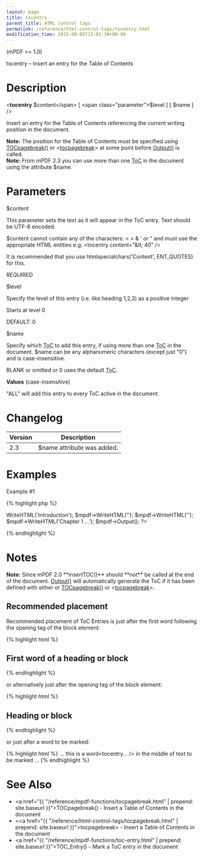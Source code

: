 ```yaml
---
layout: page
title: tocentry
parent_title: HTML control tags
permalink: /reference/html-control-tags/tocentry.html
modification_time: 2015-08-05T12:01:30+00:00
---
```


(mPDF >= 1.0)

tocentry – Insert an entry for the Table of Contents

# Description

&lt;**tocentry** <span class="parameter">$content</span> 
[ <span class="parameter">$level</span> ] 
[ <span class="parameter">$name</span> ] /&gt;

Insert an entry for the Table of Contents referencing the current writing position in the document.

<div class="alert alert-info" role="alert">
	<strong>Note:</strong> The position for the Table of Contents must be specified using 
    <a href="{{ "/reference/mpdf-functions/tocpagebreak.html" | prepend: site.baseurl }}">TOCpagebreak()</a> 
    or &lt;<a href="{{ "/reference/html-control-tags/tocpagebreak.html" | prepend: site.baseurl }}">tocpagebreak</a>&gt; 
    at some point before <a href="{{ "/reference/mpdf-functions/output.html" | prepend: site.baseurl }}">Output()</a> 
    is called.
</div>

<div class="alert alert-info" role="alert">
	<strong>Note:</strong> From mPDF 2.3 you can use more than one <acronym title="Table of Contents">ToC</acronym> 
    in the document using the attribute <span class="parameter">$name</span>.
</div>

# Parameters

<span class="parameter">$content</span>

This parameter sets the text as it will appear in the ToC entry. Text should be UTF-8 encoded.

<span class="parameter">$content</span> cannot contain any of the characters: &lt; &gt; &amp; ' *or* " and must use 
the appropriate HTML entities e.g. &lt;tocentry content="&amp;lt; 40" /&gt;

It is recommended that you use htmlspecialchars('Content', ENT_QUOTES) for this.

<span class="smallblock">REQUIRED</span>

<span class="parameter">$level</span>

Specify the level of this entry (i.e. like heading 1,2,3) as a positive integer 

Starts at level 0

<span class="smallblock">DEFAULT</span>: 0

<span class="parameter">$name</span>

Specify which <acronym title="Table of Contents">ToC</acronym> to add this entry, if using more than one 
<acronym title="Table of Contents">ToC</acronym> in the document. <span class="parameter">$name</span> can 
be any alphanumeric characters (except just "0") and is case-insensitive.

<span class="smallblock">BLANK</span> or omitted or 0 uses the default <acronym title="Table of Contents">ToC</acronym>.

**Values** (case-insensitive)

"ALL" will add this entry to every ToC active in the document.

# Changelog

<table class="table"> <thead>
<tr> <th>Version</th><th>Description</th> </tr>
</thead> <tbody>
<tr>
<td>2.3</td>
<td><span class="parameter">$name</span> attribute was added.</td>
</tr>
</tbody> </table>

# Examples

Example #1

{% highlight php %}
<?php

$mpdf = new \Mpdf\Mpdf();

$mpdf->WriteHTML('Introduction');

$mpdf->WriteHTML('<tocpagebreak />');

$mpdf->WriteHTML('<tocentry content="Chapter 1" />');

$mpdf->WriteHTML('Chapter 1 ...');

$mpdf->Output();

?>
{% endhighlight %}

# Notes

<div class="alert alert-info" role="alert">
	<strong>Note:</strong> Since mPDF 2.0 **insertTOC()** should **not** be called at the end of the document. 
    <a href="{{ "/reference/codepages-glyphs/iso-8859-win-comparison-chart.html" | prepend: site.baseurl }}">Output()</a> 
    will automatically generate the ToC if it has been defined with either or 
    <a href="{{ "/reference/mpdf-functions/tocpagebreak.html" | prepend: site.baseurl }}">TOCpagebreak()</a> 
    or &lt;<a href="{{ "/reference/html-control-tags/tocpagebreak.html" | prepend: site.baseurl }}">tocpagebreak</a>&gt;.
</div>

## Recommended placement

Recommended placement of ToC Entries is just after the first word following the opening tag of the block element:

{% highlight html %}
<h2>First<tocentry... /> word of a heading or block</h2>
{% endhighlight %}

or alternatively just after the opening tag of the block element:

{% highlight html %}
<h2><tocentry... />Heading or block</h2>
{% endhighlight %}

or just after a word to be marked:

{% highlight html %}
... this is a word<tocentry... /> in the middle of text to be marked ...
{% endhighlight %}

# See Also

- <a href="{{ "/reference/mpdf-functions/tocpagebreak.html" | prepend: site.baseurl }}">TOCpagebreak()</a> - Insert a Table of Contents in the document
- &lt;<a href="{{ "/reference/html-control-tags/tocpagebreak.html" | prepend: site.baseurl }}">tocpagebreak</a>&gt; - Insert a Table of Contents in the document
- <a href="{{ "/reference/mpdf-functions/toc-entry.html" | prepend: site.baseurl }}">TOC_Entry()</a> - Mark a ToC entry in the document
